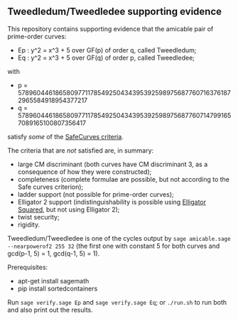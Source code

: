 Tweedledum/Tweedledee supporting evidence
-----------------------------------------

This repository contains supporting evidence that the amicable pair of
prime-order curves:

* Ep : y^2 = x^3 + 5 over GF(p) of order q, called Tweedledum;
* Eq : y^2 = x^3 + 5 over GF(q) of order p, called Tweedledee;

with

* p = 57896044618658097711785492504343953925989756877607163761872965584918954377217
* q = 57896044618658097711785492504343953925989756877607147991657089165100807356417

satisfy *some* of the [SafeCurves criteria](https://safecurves.cr.yp.to/index.html).

The criteria that are *not* satisfied are, in summary:

* large CM discriminant (both curves have CM discriminant 3, as a consequence of how
  they were constructed);
* completeness (complete formulae are possible, but not according to the Safe curves
  criterion);
* ladder support (not possible for prime-order curves);
* Elligator 2 support (indistinguishability is possible using
  [Elligator Squared](https://ifca.ai/pub/fc14/paper_25.pdf), but not using Elligator 2);
* twist security;
* rigidity.

Tweedledum/Tweedledee is one of the cycles output by ``sage amicable.sage --nearpowerof2 255 32``
(the first one with constant 5 for both curves and gcd(p-1, 5) = 1, gcd(q-1, 5) = 1).

Prerequisites:

* apt-get install sagemath
* pip install sortedcontainers

Run ``sage verify.sage Ep`` and ``sage verify.sage Eq``; or ``./run.sh`` to run both
and also print out the results.
